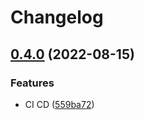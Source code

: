 # Changelog

## [0.4.0](https://github.com/w3f-grants-archive/metamask-snap-polkadot/compare/metamask-polkadot-adapter-v0.3.1...metamask-polkadot-adapter-v0.4.0) (2022-08-15)


### Features

* CI CD ([559ba72](https://github.com/w3f-grants-archive/metamask-snap-polkadot/commit/559ba722def6b5a95360d4f5daead1bdabb27f82))
